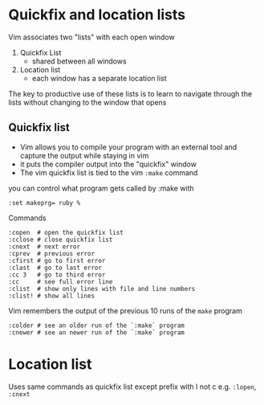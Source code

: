 # Quickfix and location lists

Vim associates two "lists" with each open window

1. Quickfix List
    - shared between all windows
1. Location list
    - each window has a separate location list

The key to productive use of these lists is to learn to navigate through the
lists without changing to the window that opens

## Quickfix list

- Vim allows you to compile your program with an external tool and capture the
  output while staying in vim
- it puts the compiler output into the "quickfix" window
- The vim quickfix list is tied to the vim `:make` command

you can control what program gets called by :make with

    :set makeprg= ruby %

Commands

    :copen  # open the quickfix list
    :cclose # close quickfix list
    :cnext  # next error
    :cprev  # previous error
    :cfirst # go to first error
    :clast  # go to last error
    :cc 3   # go to third error
    :cc     # see full error line
    :clist  # show only lines with file and line numbers
    :clist! # show all lines

Vim remembers the output of the previous 10 runs of the `make` program

    :colder # see an older run of the `:make` program
    :cnewer # see an newer run of the `:make` program

# Location list

Uses same commands as quickfix list except prefix with l not c e.g. `:lopen`,
`:cnext`

